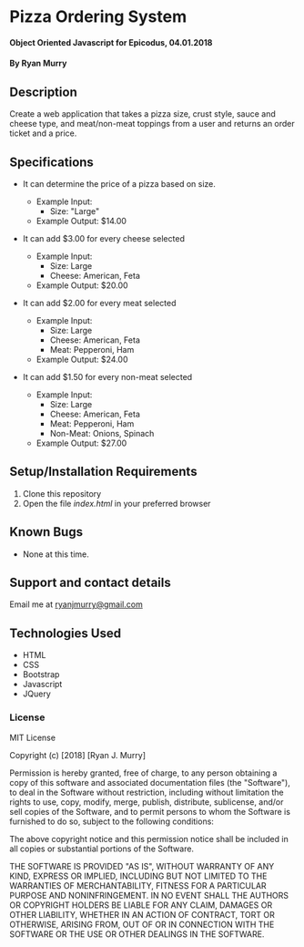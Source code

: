 # Pizza Ordering System

#### Object Oriented Javascript for Epicodus, 04.01.2018

#### By Ryan Murry

## Description

Create a web application that takes a pizza size, crust style, sauce and cheese type, and meat/non-meat toppings from a user and returns an order ticket and a price.


## Specifications
* It can determine the price of a pizza based on size.
  * Example Input:
    * Size: "Large"
  * Example Output: $14.00


* It can add $3.00 for every cheese selected
  * Example Input:
    * Size: Large
    * Cheese: American, Feta
  * Example Output: $20.00

* It can add $2.00 for every meat selected
  * Example Input:
    * Size: Large
    * Cheese: American, Feta
    * Meat: Pepperoni, Ham
  * Example Output: $24.00

* It can add $1.50 for every non-meat selected
  * Example Input:
    * Size: Large
    * Cheese: American, Feta
    * Meat: Pepperoni, Ham
    * Non-Meat: Onions, Spinach
  * Example Output: $27.00

## Setup/Installation Requirements

1. Clone this repository
2. Open the file _index.html_ in your preferred browser

## Known Bugs

* None at this time.

## Support and contact details

Email me at ryanjmurry@gmail.com

## Technologies Used

* HTML
* CSS
* Bootstrap
* Javascript
* JQuery

### License

MIT License

Copyright (c) [2018] [Ryan J. Murry]

Permission is hereby granted, free of charge, to any person obtaining a copy
of this software and associated documentation files (the "Software"), to deal
in the Software without restriction, including without limitation the rights
to use, copy, modify, merge, publish, distribute, sublicense, and/or sell
copies of the Software, and to permit persons to whom the Software is
furnished to do so, subject to the following conditions:

The above copyright notice and this permission notice shall be included in all
copies or substantial portions of the Software.

THE SOFTWARE IS PROVIDED "AS IS", WITHOUT WARRANTY OF ANY KIND, EXPRESS OR
IMPLIED, INCLUDING BUT NOT LIMITED TO THE WARRANTIES OF MERCHANTABILITY,
FITNESS FOR A PARTICULAR PURPOSE AND NONINFRINGEMENT. IN NO EVENT SHALL THE
AUTHORS OR COPYRIGHT HOLDERS BE LIABLE FOR ANY CLAIM, DAMAGES OR OTHER
LIABILITY, WHETHER IN AN ACTION OF CONTRACT, TORT OR OTHERWISE, ARISING FROM,
OUT OF OR IN CONNECTION WITH THE SOFTWARE OR THE USE OR OTHER DEALINGS IN THE
SOFTWARE.

